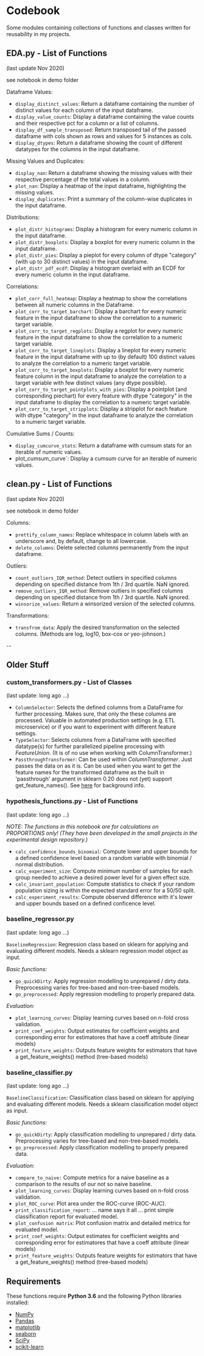 # Codebook

Some modules containing collections of functions and classes written for reusability in my projects.

## EDA.py - List of Functions

(last update Nov 2020)

see notebook in demo folder

Dataframe Values:

- `display_distinct_values`: Return a dataframe containing the number
   of distinct values for each column of the input dataframe.
- `display_value_counts`: Display a dataframe containing the value
   counts and their respective pct for a column or a list of columns.
- `display_df_sample_transposed`: Return transposed tail of the passed
   dataframe with cols shown as rows and values for 5 instances as cols.
- `display_dtypes`: Return a dataframe showing the count of different
   datatypes for the columns in the input dataframe.

Missing Values and Duplicates:

- `display_nan`: Return a dataframe showing the missing values with
   their respective percentage of the total values in a column.
- `plot_nan`: Display a heatmap of the input dataframe, highlighting
   the missing values.
- `display_duplicates`: Print a summary of the column-wise duplicates
   in the input dataframe.

Distributions:

- `plot_distr_histograms`: Display a histogram for every numeric
   column in the input dataframe.
- `plot_distr_boxplots`: Display a boxplot for every numeric
   column in the input dataframe.
- `plot_distr_pies`: Display a pieplot for every column of dtype
  "category" (with up to 30 distinct values) in the input dataframe.
- `plot_distr_pdf_ecdf`: Display a histogram overlaid with an ECDF
   for every numeric column in the input dataframe.

Correlations:

- `plot_corr_full_heatmap`: Display a heatmap to show the correlations
   between all numeric columns in the Dataframe.
- `plot_corr_to_target_barchart`: Display a barchart for every numeric
   feature in the input dataframe to show the correlation to a
   numeric target variable.
- `plot_corr_to_target_regplots`: Display a regplot for every numeric
   feature in the input dataframe to show the correlation to a
   numeric target variable.
- `plot_corr_to_target_lineplots`: Display a lineplot for every numeric
  feature in the input dataframe with up to (by default) 100 distinct
  values to analyze the correlation to a numeric target variable.
- `plot_corr_to_target_boxplots`: Display a boxplot for every numeric
   feature column in the input dataframe to analyze the correlation to
   a target variable with few distinct values (any dtype possible).
- `plot_corr_to_target_pointplots_with_pies`: Display a pointplot
   (and corresponding piechart) for every feature with dtype "category"
   in the input dataframe to display the correlation to a numeric
   target variable.
- `plot_corr_to_target_stripplots`: Display a stripplot for each
   feature with dtype "category" in the input dataframe to analyze
   the correlation to a numeric target variable.

Cumulative Sums / Counts:

- `display_cumcurve_stats`: Return a dataframe with cumsum stats for an
  iterable of numeric values.
- plot_cumsum_curve`: Display a cumsum curve for an iterable of numeric
  values.

## clean.py - List of Functions

(last update Nov 2020)

see notebook in demo folder

Columns:

- `prettify_column_names`: Replace whitespace in column labels with
   an underscore and, by default, change to all lowercase.
- `delete_columns`: Delete selected columns permanently from the
   input dataframe.

Outliers:

- `count_outliers_IQR_method`: Detect outliers in specified columns
   depending on specified distance from 1th / 3rd quartile. NaN ignored.
- `remove_outliers_IQR_method`: Remove outliers in specified columns
   depending on specified distance from 1th / 3rd quartile. NaN ignored.
- `winsorize_values`: Return a winsorized version of the selected
   columns.

Transformations:

- `transfrom_data`: Apply the desired transformation on the selected
   columns. (Methods are log, log10, box-cox or yeo-johnson.)

--<!-- markdownlint-capture -->

## Older Stuff

### custom_transformers.py - List of Classes

(last update: long ago ...)

- `ColumnSelector`: Selects  the defined  columns from a DataFrame for further
    processing. Makes sure, that only the these columns are processed. Valuable
    in automated production settings (e.g. ETL microservice) or if you want to
    experiment with different feature settings.
- `TypeSelector`: Selects columns from a DataFrame with specified datatype(s) for
    further parallelized pipeline processing  with _FeatureUnion_. (It is of no
    use when working with ColumnTransformer.)
- `PassthroughTransformer`: Can be used within _ColumnTransformer_. Just passes the
    data on as it is. Can be used when you want to get the feature names for the
    transformed dataframe as the built in 'passthrough' argument in sklearn 0.20
    does not (yet) support get_feature_names(). See [here](https://stackoverflow.com/questions/53382322/adding-get-feature-names-to-columntransformer-pipeline) for background info.

### hypothesis_functions.py - List of Functions

(last update: long ago ...)

_NOTE: The functions in this notebook are for calculations on PROPORTIONS only!
(They have been developed in the small projects in the experimental design repository.)_
- `calc_confidence_bounds_binomial`: Compute lower and upper bounds for a defined
  confidence level based on a random variable with binomial / normal distribution.
- `calc_experiment_size`: Compute minimum number of samples for each group needed
  to achieve a desired power level for a given effect size.
- `calc_invariant_population`: Compute statistics to check if your random
  population sizing is within the expected standard error for a 50/50 split.
- `calc_experiment_results`: Compute observed difference with it's lower and upper
  bounds based on a defined conficence level.

### baseline_regressor.py

(last update: long ago ...)

`BaselineRegression`: Regression class based on sklearn for applying and evaluating
different models. Needs a sklearn regression model object as input.

_Basic functions:_

- `go_quickDirty`: Apply regression modelling to unprepared / dirty data. Preprocessing
    varies for tree-based and non-tree-based models.
- `go_preprocessed`: Apply regression modelling to properly prepared data.

_Evaluation:_

- `plot_learning_curves`: Display learning curves based on n-fold cross validation.
- `print_coef_weights`: Output estimates for coefficient weights and corresponding
      error for estimatores that have a coeff attribute (linear models)
- `print_feature_weights`: Outputs feature weights for estimators that have a
    get_feature_weights() method (tree-based models)

### baseline_classifier.py

(last update: long ago ...)

`BaselineClassification`: Classification class based on sklearn for applying and
evaluating different models. Needs a sklearn classification model object as input.

_Basic functions:_

- `go_quickDirty`: Apply classification modelling to unprepared / dirty data. Preprocessing
    varies for tree-based and non-tree-based models.
- `go_preprocessed`: Apply classification modelling to properly prepared data.

_Evaluation:_

- `compare_to_naive:` Compute metrics for a naive baseline as a comparison to
    the results of our not so naive baseline.
- `plot_learning_curves`: Display learning curves based on n-fold cross validation.
- `plot_ROC_curve`: Plot area under the ROC-curve (ROC-AUC).
- `print_classification_report`: ... name says it all ... print simple classification
    report for evaluated model.
- `plot_confusion matrix`: Plot confusion matrix and detailed metrics for
    evaluated model.
- `print_coef_weights`: Output estimates for coefficient weights and corresponding
    error for estimatores that have a coeff attribute (linear models)
- `print_feature_weights`: Outputs feature weights for estimators that have a
    get_feature_weights() method (tree-based models)

## Requirements

These functions require **Python 3.6** and the following Python libraries installed:

- [NumPy](http://www.numpy.org/)
- [Pandas](http://pandas.pydata.org)
- [matplotlib](http://matplotlib.org/)
- [seaborn](http://seaborn.org)
- [SciPy](https://www.scipy.org/)
- [scikit-learn](http://scikit-learn.org/stable/)

